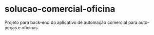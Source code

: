 # solucao-comercial-oficina
Projeto para back-end do aplicativo de automação comercial para auto-peças e oficinas.
